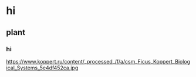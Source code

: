 # hi
## plant
### hi
https://www.koppert.ru/content/_processed_/f/a/csm_Ficus_Koppert_Biological_Systems_5e4df452ca.jpg



